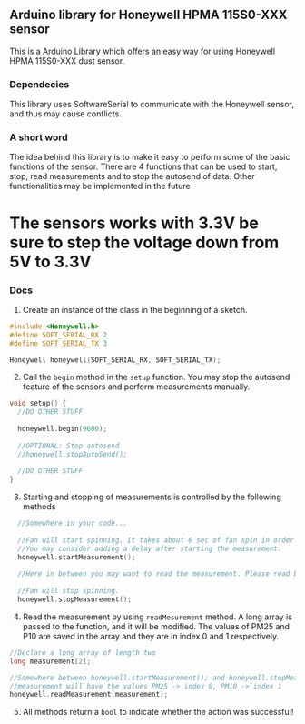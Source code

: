 ## Arduino library for Honeywell HPMA 115S0-XXX sensor

This is a Arduino Library which offers an easy way for using Honeywell HPMA 115S0-XXX dust sensor.

### Dependecies

This library uses SoftwareSerial to communicate with the Honeywell sensor, and thus may cause conflicts.

### A short word

The idea behind this library is to make it easy to perform some of the basic functions of the sensor. There are 4 functions that can be used to start, stop, read measurements and to stop the autosend of data. Other functionalities may be implemented in the future

# **The sensors works with 3.3V be sure to step the voltage down from 5V to 3.3V**

### Docs

1. Create an instance of the class in the beginning of a sketch.

```cpp
#include <Honeywell.h>
#define SOFT_SERIAL_RX 2
#define SOFT_SERIAL_TX 3

Honeywell honeywell(SOFT_SERIAL_RX, SOFT_SERIAL_TX);
```

2. Call the `begin` method in the `setup` function. You may stop the autosend feature of the sensors and perform measurements manually.

```cpp
void setup() {
  //DO OTHER STUFF
  
  honeywell.begin(9600);
  
  //OPTIONAL: Stop autosend 
  //honeywell.stopAutoSend();
  
  //DO OTHER STUFF
}
```

3. Starting and stopping of measurements is controlled by the following methods

```cpp
  //Somewhere in your code...
  
  //Fan will start spinning. It takes about 6 sec of fan spin in order of the measurement to be correct.
  //You may consider adding a delay after starting the measurement.
  honeywell.startMeasurement();
  
  //Here in between you may want to read the measurement. Please read below on how to do that.
  
  //Fan will stop spinning.
  honeywell.stopMeasurement();
```

4. Read the measurement by using `readMesurement` method. A long array is passed to the function, and it will be modified. The values of PM25 and P10 are saved in the array and they are in index 0 and 1 respectively.

```cpp
//Declare a long array of length two
long measurement[2];

//Somewhere between honeywell.startMeasurement(); and honeywell.stopMeasurement();
//measurement will have the values PM25 -> index 0, PM10 -> index 1
honeywell.readMeasurement(measurement);
```

5. All methods return a `bool` to indicate whether the action was successful!
